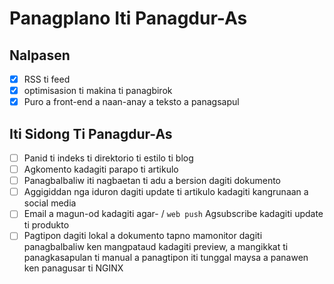 # Panagplano Iti Panagdur-As

## Nalpasen

- [x] RSS ti feed
- [x] optimisasion ti makina ti panagbirok
- [x] Puro a front-end a naan-anay a teksto a panagsapul

## Iti Sidong Ti Panagdur-As

- [ ] Panid ti indeks ti direktorio ti estilo ti blog
- [ ] Agkomento kadagiti parapo ti artikulo
- [ ] Panagbalbaliw iti nagbaetan ti adu a bersion dagiti dokumento
- [ ] Aggigiddan nga iduron dagiti update ti artikulo kadagiti kangrunaan a social media
- [ ] Email a magun-od kadagiti agar- / `web push` Agsubscribe kadagiti update ti produkto
- [ ] Pagtipon dagiti lokal a dokumento tapno mamonitor dagiti panagbalbaliw ken mangpataud kadagiti preview, a mangikkat ti panagkasapulan ti manual a panagtipon iti tunggal maysa a panawen ken panagusar ti NGINX